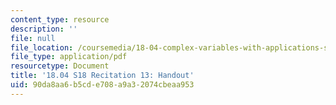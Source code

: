 ```yaml
---
content_type: resource
description: ''
file: null
file_location: /coursemedia/18-04-complex-variables-with-applications-spring-2018/90da8aa6b5cde708a9a32074cbeaa953_MIT18_04S18_Recit13-handout.pdf
file_type: application/pdf
resourcetype: Document
title: '18.04 S18 Recitation 13: Handout'
uid: 90da8aa6-b5cd-e708-a9a3-2074cbeaa953
---
```

